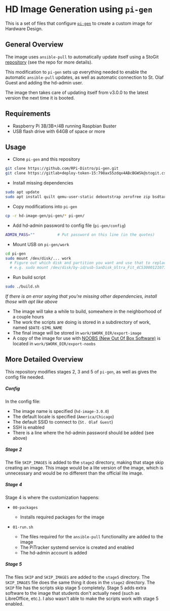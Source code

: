 # HD Image Generation using `pi-gen`
This is a set of files that configure [`pi-gen`](https://github.com/RPi-Distro/pi-gen) to create a custom image for Hardware Design.

## General Overview
The image uses `ansible-pull` to automatically update itself using a StoGit [repository](https://stogit.cs.stolaf.edu/hd-image/hd-image) (see the repo for more details).

This modification to `pi-gen` sets up everything needed to enable the automatic `ansible-pull` updates, as well as automatic connection to St. Olaf Guest and adding the hd-admin user.

The image then takes care of updating itself from v3.0.0 to the latest version the next time it is booted.

## Requirements
- Raspberry Pi 3B/3B+/4B running Raspbian Buster
- USB flash drive with 64GB of space or more

## Usage
- Clone `pi-gen` and this repository
```bash
git clone https://github.com/RPi-Distro/pi-gen.git
git clone https://gitlab+deploy-token-15:798ax55zdqx4ABcBGWSk@stogit.cs.stolaf.edu/hd-image/hd-image-gen.git
```

- Install missing dependencies
```bash
sudo apt update
sudo apt install quilt qemu-user-static debootstrap zerofree zip bsdtar bc
```

- Copy modifications into `pi-gen`
```bash
cp -r hd-image-gen/pi-gen/* pi-gen/
```

- Add hd-admin password to config file (`pi-gen/config`)
```bash
ADMIN_PASS=""          # Put password on this line (in the quotes)
```

- Mount USB on `pi-gen/work`
```bash
cd pi-gen
sudo mount /dev/disk/... work
  # Figure out which disk and partition you want and use that to replace the ...
  # e.g. sudo mount /dev/disk/by-id/usb-SanDisk_Ultra_Fit_4C530001210711101134-0\:0-part1 work
```

- Run build script
```bash
sudo ./build.sh
```
*If there is an error saying that you're missing other dependencies, install those with apt like above*

- The image will take a while to build, somewhere in the neighborhood of a couple hours
- The work the scripts are doing is stored in a subdirectory of work, named `$DATE-$IMG_NAME`
- The final image will be stored in `work/$WORK_DIR/export-image`
- A copy of the image for use with [NOOBS (New Out Of Box Software)](https://www.raspberrypi.org/help/noobs-setup/2/) is located in `work/$WORK_DIR/export-noobs`

## More Detailed Overview

This repository modifies stages 2, 3 and 5 of `pi-gen`, as well as gives the config file needed.

##### Config

In the config file:
- The image name is specified (`hd-image-3.0.0`)
- The default locale is specified (`America/Chicago`)
- The default SSID to connect to (`St. Olaf Guest`)
- SSH is enabled
- There is a line where the hd-admin password should be added (see above)

##### Stage 2

The file `SKIP_IMAGES` is added to the `stage2` directory, making that stage skip creating an image.
This image would be a lite version of the image, which is unnecessary and would be no different than the official lite image.

##### Stage 4

Stage 4 is where the customization happens:

- `00-packages`
  - Installs required packages for the image

- `01-run.sh`
  - The files required for the `ansible-pull` functionality are added to the image
  - The PiTracker systemd service is created and enabled
  - The hd-admin account is added

##### Stage 5

The files `SKIP` and `SKIP_IMAGES` are added to the `stage5` directory.
The `SKIP_IMAGES` file does the same thing it does in the `stage2` directory.
The `SKIP` file has the scripts skip stage 5 completely.
Stage 5 adds extra software to the image that students don't actually need (such as LibreOffice, etc.).
I also wasn't able to make the scripts work with stage 5 enabled.

